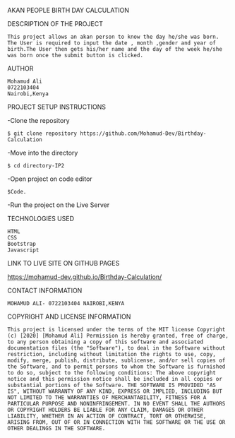 AKAN PEOPLE BIRTH DAY CALCULATION

DESCRIPTION OF THE PROJECT

```
This project allows an akan person to know the day he/she was born. The User is required to input the date , month ,gender and year of birth.The User then gets his/her name and the day of the week he/she was born once the submit button is clicked.
```

AUTHOR

```
Mohamud Ali 
0722103404
Nairobi,Kenya
```


PROJECT SETUP INSTRUCTIONS

-Clone the repository
```
$ git clone repository https://github.com/Mohamud-Dev/Birthday-Calculation
```
-Move into the directory
```
$ cd directory-IP2
```

-Open project on code editor
``` 
$Code.
```
-Run the project on the Live Server

TECHNOLOGIES USED

```
HTML
CSS
Bootstrap
Javascript
```

LINK TO LIVE SITE ON GITHUB PAGES

https://mohamud-dev.github.io/Birthday-Calculation/


CONTACT INFORMATION

```
MOHAMUD ALI- 0722103404 NAIROBI,KENYA
```

COPYRIGHT AND LICENSE INFORMATION

```
This project is licensed under the terms of the MIT license Copyright (c) [2020] [Mohamud Ali] Permission is hereby granted, free of charge, to any person obtaining a copy of this software and associated documentation files (the "Software"), to deal in the Software without restriction, including without limitation the rights to use, copy, modify, merge, publish, distribute, sublicense, and/or sell copies of the Software, and to permit persons to whom the Software is furnished to do so, subject to the following conditions: The above copyright notice and this permission notice shall be included in all copies or substantial portions of the Software. THE SOFTWARE IS PROVIDED "AS IS", WITHOUT WARRANTY OF ANY KIND, EXPRESS OR IMPLIED, INCLUDING BUT NOT LIMITED TO THE WARRANTIES OF MERCHANTABILITY, FITNESS FOR A PARTICULAR PURPOSE AND NONINFRINGEMENT. IN NO EVENT SHALL THE AUTHORS OR COPYRIGHT HOLDERS BE LIABLE FOR ANY CLAIM, DAMAGES OR OTHER LIABILITY, WHETHER IN AN ACTION OF CONTRACT, TORT OR OTHERWISE, ARISING FROM, OUT OF OR IN CONNECTION WITH THE SOFTWARE OR THE USE OR OTHER DEALINGS IN THE SOFTWARE.
```

